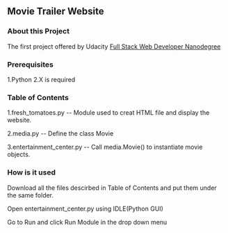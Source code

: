 ## Movie Trailer Website

### About this Project

The first project offered by Udacity [Full Stack Web Developer Nanodegree](https://www.udacity.com/course/full-stack-web-developer-nanodegree--nd004)

### Prerequisites

1.Python 2.X is required

### Table of Contents

1.fresh_tomatoes.py -- Module used to creat HTML file and display the website.

2.media.py -- Define the class Movie

3.entertainment_center.py -- Call media.Movie() to instantiate movie objects.

### How is it used

Download all the files descirbed in Table of Contents and put them under the same folder.

Open entertainment_center.py using IDLE(Python GUI)

Go to Run and click Run Module in the drop down menu
